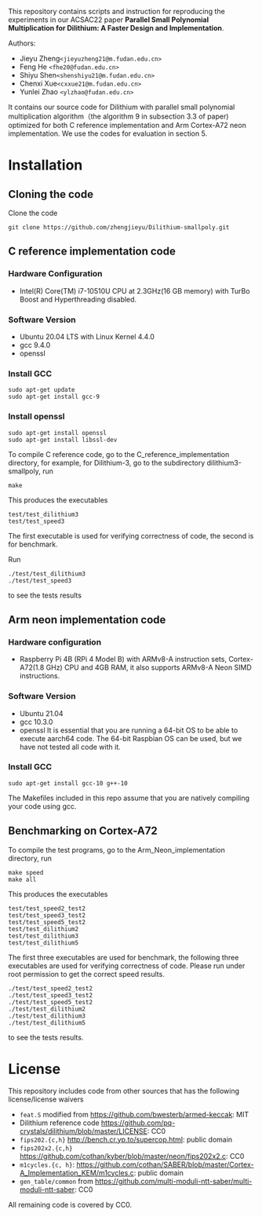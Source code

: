 This repository contains scripts and instruction for reproducing the experiments in our ACSAC22 paper  **Parallel Small Polynomial Multiplication for Dilithium: A Faster Design and Implementation**.


Authors: 
 - Jieyu  Zheng`<jieyuzheng21@m.fudan.edu.cn>`
 - Feng He `<fhe20@fudan.edu.cn>`
 - Shiyu Shen`<shenshiyu21@m.fudan.edu.cn>`
 - Chenxi Xue`<cxxue21@m.fudan.edu.cn>` 
 - Yunlei Zhao `<ylzhao@fudan.edu.cn>`

It contains our source code for Dilithium with parallel small polynomial multiplication algorithm（the algorithm 9 in subsection 3.3 of paper) optimized for both C reference implementation and Arm Cortex-A72 neon implementation. We use the codes for evaluation in section 5.

# Installation

## Cloning the code
Clone the code 

```
git clone https://github.com/zhengjieyu/Dilithium-smallpoly.git
```

## C reference implementation code

### Hardware Configuration

- Intel(R) Core(TM) i7-10510U CPU at 2.3GHz(16 GB memory) with TurBo Boost and Hyperthreading disabled. 

### Software Version
- Ubuntu 20.04 LTS with Linux Kernel 4.4.0
- gcc  9.4.0
- openssl
### Install GCC

```
sudo apt-get update
sudo apt-get install gcc-9
```
### Install openssl
```
sudo apt-get install openssl
sudo apt-get install libssl-dev
```

To compile C reference code, go to the C_reference_implementation directory,  for example, for Dilithium-3, go to the subdirectory dilithium3-smallpoly, run

```
make
```
This produces the executables 

```
test/test_dilithium3
test/test_speed3
```
The first executable is used for verifying correctness of code, the second is for benchmark.

Run 

```
./test/test_dilithium3
./test/test_speed3
```
to see the tests results
## Arm neon implementation code

### Hardware configuration

- Raspberry Pi 4B (RPi  4 Model B) with ARMv8-A instruction sets, Cortex-A72(1.8 GHz) CPU and 4GB RAM, it also supports ARMv8-A Neon SIMD instructions.

### Software Version
- Ubuntu 21.04
- gcc 10.3.0
- openssl
It is essential that you are running a 64-bit OS to be able to execute aarch64 code.
The 64-bit Raspbian OS can be used, but we have not tested all code with it.

### Install GCC

```
sudo apt-get install gcc-10 g++-10
```

The Makefiles included in this repo assume that you are natively compiling your
code using gcc. 



## Benchmarking on Cortex-A72
To compile the test programs, go to the Arm_Neon_implementation directory, run
```
make speed 
make all
```
This produces the executables 

```
test/test_speed2_test2
test/test_speed3_test2
test/test_speed5_test2
test/test_dilithium2
test/test_dilithium3
test/test_dilithium5
```
The first three executables are used for benchmark, the following three executables are used for verifying correctness of code.
Please run under root permission to get the correct speed results.

```
./test/test_speed2_test2
./test/test_speed3_test2
./test/test_speed5_test2
./test/test_dilithium2
./test/test_dilithium3
./test/test_dilithium5
```
to see the tests results.
# License

This repository includes code from other sources that has the following license/license waivers
- `feat.S` modified from https://github.com/bwesterb/armed-keccak: MIT
- Dilithium reference code https://github.com/pq-crystals/dilithium/blob/master/LICENSE: CC0
- `fips202.{c,h}` http://bench.cr.yp.to/supercop.html: public domain
- `fips202x2.{c,h}` https://github.com/cothan/kyber/blob/master/neon/fips202x2.c: CC0
- `m1cycles.{c, h}`: https://github.com/cothan/SABER/blob/master/Cortex-A_Implementation_KEM/m1cycles.c: public domain
- `gen_table/common` from https://github.com/multi-moduli-ntt-saber/multi-moduli-ntt-saber: CC0

All remaining code is covered by CC0.
